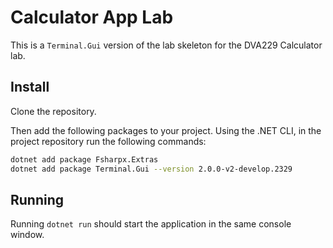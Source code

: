 # Calculator App Lab

This is a `Terminal.Gui` version of the lab skeleton for the DVA229 Calculator lab.

## Install

Clone the repository.

Then add the following packages to your project. Using the .NET CLI, in the project repository run the following commands:

```bash
dotnet add package Fsharpx.Extras
dotnet add package Terminal.Gui --version 2.0.0-v2-develop.2329
```

## Running

Running `dotnet run` should start the application in the same console window.
